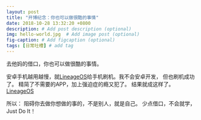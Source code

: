 ```yaml
---
layout: post
title: "开博纪念：你也可以做很酷的事情"
date: 2018-10-28 13:32:20 +0800
description: # Add post description (optional)
img: hello-world.jpg  # Add image post (optional)
fig-caption: # Add figcaption (optional)
tags: [日常吐槽] # add tag
---
```


去他妈的借口，你也可以做很酷的事情。

安卓手机越用越慢，就[LineageOS]给手机刷机。我不会安卓开发， 但也刷机成功了。
精简了不需要的APP，加上强迫症的瘾又犯了。
结果就成这样了。
[LineageOS]({{site.baseurl}}/assets/img/MyLineageOS.png)

所以：
阻碍你去做你想做的事的，不是别人，就是自己。
少点借口，不会就学，Just Do It！

[LineageOS]: https://www.lineageos.org/